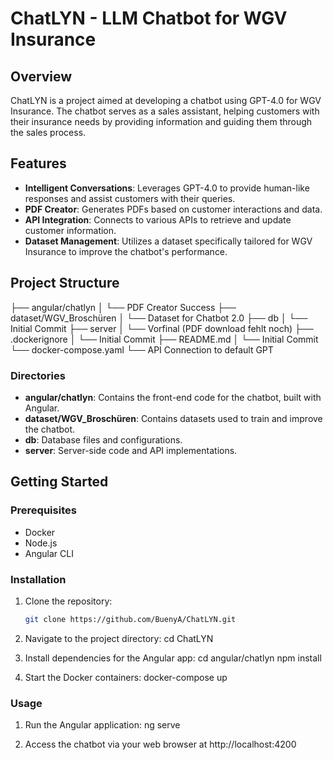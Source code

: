# ChatLYN - LLM Chatbot for WGV Insurance

## Overview

ChatLYN is a project aimed at developing a chatbot using GPT-4.0 for WGV Insurance. The chatbot serves as a sales assistant, helping customers with their insurance needs by providing information and guiding them through the sales process.

## Features

- **Intelligent Conversations**: Leverages GPT-4.0 to provide human-like responses and assist customers with their queries.
- **PDF Creator**: Generates PDFs based on customer interactions and data.
- **API Integration**: Connects to various APIs to retrieve and update customer information.
- **Dataset Management**: Utilizes a dataset specifically tailored for WGV Insurance to improve the chatbot's performance.

## Project Structure

├── angular/chatlyn
│ └── PDF Creator Success
├── dataset/WGV_Broschüren
│ └── Dataset for Chatbot 2.0
├── db
│ └── Initial Commit
├── server
│ └── Vorfinal (PDF download fehlt noch)
├── .dockerignore
│ └── Initial Commit
├── README.md
│ └── Initial Commit
└── docker-compose.yaml
└── API Connection to default GPT


### Directories

- **angular/chatlyn**: Contains the front-end code for the chatbot, built with Angular.
- **dataset/WGV_Broschüren**: Contains datasets used to train and improve the chatbot.
- **db**: Database files and configurations.
- **server**: Server-side code and API implementations.

## Getting Started

### Prerequisites

- Docker
- Node.js
- Angular CLI

### Installation

1. Clone the repository:
   ```bash
   git clone https://github.com/BuenyA/ChatLYN.git

2. Navigate to the project directory:
    cd ChatLYN

3. Install dependencies for the Angular app:
    cd angular/chatlyn
    npm install

4. Start the Docker containers:
    docker-compose up

### Usage

1. Run the Angular application:
    ng serve

2. Access the chatbot via your web browser at http://localhost:4200
